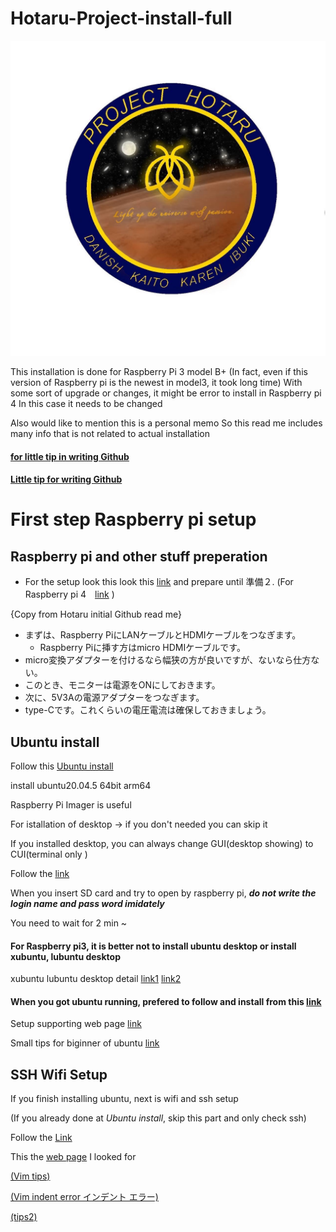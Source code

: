 # Hotaru-Project-install-full 

![S__9969674.jpg](./S__9969674.jpg)

This installation is done for Raspberry Pi 3 model B+ (In fact, even if this version of Raspberry pi is the newest in model3, it took long time)
With some sort of upgrade or changes, it might be error to install in Raspberry pi 4
In this case it needs to be changed

Also would like to mention this is a personal memo 
So this read me includes many info that is not related to actual installation


#### [for little tip in writing Github](https://style.potepan.com/articles/33682.html)
#### [Little tip for writing Github](https://gist.github.com/mignonstyle/083c9e1651d7734f84c99b8cf49d57fa)

# First step Raspberry pi setup

## Raspberry pi and other stuff preperation

- For the setup look this look this [link](https://qiita.com/Higemal/items/c817b96c3806f23b35f6) and prepare until 準備２.
  (For Raspberry pi 4　[link](https://raspida.com/rpi-setup2021) )
 
 {Copy from Hotaru initial Github read me}
- まずは、Raspberry PiにLANケーブルとHDMIケーブルをつなぎます。
  - Raspberry Piに挿す方はmicro HDMIケーブルです。
- micro変換アダプターを付けるなら幅狭の方が良いですが、ないなら仕方ない。
- このとき、モニターは電源をONにしておきます。
- 次に、5V3Aの電源アダプターをつなぎます。
- type-Cです。これくらいの電圧電流は確保しておきましょう。

## Ubuntu install

Follow this [Ubuntu install](https://ubuntu.com/tutorials/how-to-install-ubuntu-on-your-raspberry-pi#1-overview)

install ubuntu20.04.5 64bit arm64

Raspberry Pi Imager is useful

For istallation of desktop → if you don't needed you can skip it

If you installed desktop, you can always change GUI(desktop showing) to CUI(terminal only
) 

Follow the [link](https://tek2tech.com/ubuntu-2004-desktop-environment/)

When you insert SD card and try to open by raspberry pi, ***do not write the login name and pass word imidately***

You need to wait for 2 min ~

#### For Raspberry pi3, it is better not to install ubuntu desktop or install xubuntu, lubuntu desktop

xubuntu lubuntu desktop detail [link1](https://waldorf.waveform.org.uk/2020/ubuntu-desktops-on-the-pi.html) 
[link2](https://kledgeb.blogspot.com/2013/04/ubuntu-2-ubuntukubuntuxubuntulubuntu.html)

#### When you got ubuntu running, prefered to follow and install from this [link](https://qiita.com/karaage0703/items/705f1b750c486f00d554)

Setup supporting web page [link](https://tek2tech.com/ubuntu-2004-desktop-environment/)

Small tips for biginner of ubuntu [link](https://qiita.com/karaage0703/items/705f1b750c486f00d554)

## SSH Wifi Setup

If you finish installing ubuntu, next is wifi and ssh setup

(If you already done at *Ubuntu install*, skip this part and only check ssh)

Follow the [Link](https://bitto.jp/posts/%E6%8A%80%E8%A1%93/raspberry-pi/pi4-setup-wifi/)

This the [web page](https://maku.blog/p/n9kv7gq/) I looked for

[(Vim tips)](https://qiita.com/hide/items/5bfe5b322872c61a6896)

[(Vim indent error インデント エラー)](https://simpledancer.hatenablog.com/entry/2017/06/04/%E3%82%A4%E3%83%B3%E3%83%87%E3%83%B3%E3%83%88%E3%81%AE%E3%82%A8%E3%83%A9%E3%83%BCInconsistent_indentation%E3%82%92%E8%A7%A3%E6%B1%BA%E3%81%99%E3%82%8B)

[(tips2)]()
